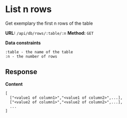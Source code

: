 # List n rows
Get exemplary the first n rows of the table

__URL:__ `/api/db/rows/:table/:n`
__Method:__ `GET`  

__Data constraints__
```
:table - the name of the table
:n - the number of rows
```

## Response

__Content__
```
[
  ["<value1 of column1>","<value1 of column2>",...],
  ["<value2 of column1>","<value2 of column2>",...],
  ...
]
```